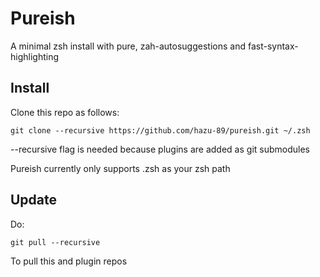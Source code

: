 # Pureish

A minimal zsh install with pure, zah-autosuggestions and fast-syntax-highlighting

## Install

Clone this repo as follows:

```
git clone --recursive https://github.com/hazu-89/pureish.git ~/.zsh
```

--recursive flag is needed because plugins are added as git submodules

Pureish currently only supports .zsh as your zsh path

## Update

Do:
```
git pull --recursive
```

To pull this and plugin repos


